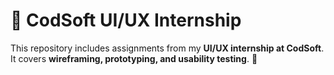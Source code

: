 # 🎨 CodSoft UI/UX Internship  

This repository includes assignments from my **UI/UX internship at CodSoft**.  
It covers **wireframing, prototyping, and usability testing**. 🚀  
